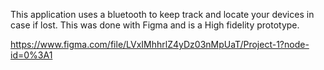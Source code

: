 This application uses a bluetooth to keep track and locate your devices in case if lost. This was done with Figma and is a High fidelity prototype.

https://www.figma.com/file/LVxIMhhrlZ4yDz03nMpUaT/Project-1?node-id=0%3A1


